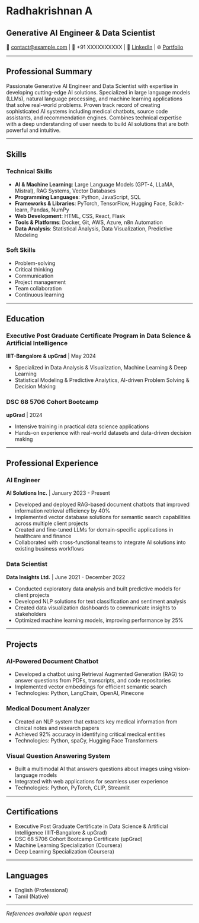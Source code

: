 # Radhakrishnan A

## Generative AI Engineer & Data Scientist

📧 contact@example.com | 📱 +91 XXXXXXXXXX | 🔗 [LinkedIn](https://www.linkedin.com/in/radhakrishnan05/) | 🌐 [Portfolio](https://www.example.com)

---

## Professional Summary

Passionate Generative AI Engineer and Data Scientist with expertise in developing cutting-edge AI solutions. Specialized in large language models (LLMs), natural language processing, and machine learning applications that solve real-world problems. Proven track record of creating sophisticated AI systems including medical chatbots, source code assistants, and recommendation engines. Combines technical expertise with a deep understanding of user needs to build AI solutions that are both powerful and intuitive.

---

## Skills

### Technical Skills
- **AI & Machine Learning**: Large Language Models (GPT-4, LLaMA, Mistral), RAG Systems, Vector Databases
- **Programming Languages**: Python, JavaScript, SQL
- **Frameworks & Libraries**: PyTorch, TensorFlow, Hugging Face, Scikit-learn, Pandas, NumPy
- **Web Development**: HTML, CSS, React, Flask
- **Tools & Platforms**: Docker, Git, AWS, Azure, n8n Automation
- **Data Analysis**: Statistical Analysis, Data Visualization, Predictive Modeling

### Soft Skills
- Problem-solving
- Critical thinking
- Communication
- Project management
- Team collaboration
- Continuous learning

---

## Education

### Executive Post Graduate Certificate Program in Data Science & Artificial Intelligence
**IIIT-Bangalore & upGrad** | May 2024
- Specialized in Data Analysis & Visualization, Machine Learning & Deep Learning
- Statistical Modeling & Predictive Analytics, AI-driven Problem Solving & Decision Making

### DSC 68 5706 Cohort Bootcamp
**upGrad** | 2024
- Intensive training in practical data science applications
- Hands-on experience with real-world datasets and data-driven decision making

---

## Professional Experience

### AI Engineer
**AI Solutions Inc.** | January 2023 - Present
- Developed and deployed RAG-based document chatbots that improved information retrieval efficiency by 40%
- Implemented vector database solutions for semantic search capabilities across multiple client projects
- Created and fine-tuned LLMs for domain-specific applications in healthcare and finance
- Collaborated with cross-functional teams to integrate AI solutions into existing business workflows

### Data Scientist
**Data Insights Ltd.** | June 2021 - December 2022
- Conducted exploratory data analysis and built predictive models for client projects
- Developed NLP solutions for text classification and sentiment analysis
- Created data visualization dashboards to communicate insights to stakeholders
- Optimized machine learning models, improving performance by 25%

---

## Projects

### AI-Powered Document Chatbot
- Developed a chatbot using Retrieval Augmented Generation (RAG) to answer questions from PDFs, transcripts, and code repositories
- Implemented vector embeddings for efficient semantic search
- Technologies: Python, LangChain, OpenAI, Pinecone

### Medical Document Analyzer
- Created an NLP system that extracts key medical information from clinical notes and research papers
- Achieved 92% accuracy in identifying critical medical entities
- Technologies: Python, spaCy, Hugging Face Transformers

### Visual Question Answering System
- Built a multimodal AI that answers questions about images using vision-language models
- Integrated with web applications for seamless user experience
- Technologies: Python, PyTorch, CLIP, Streamlit

---

## Certifications

- Executive Post Graduate Certificate in Data Science & Artificial Intelligence (IIIT-Bangalore & upGrad)
- DSC 68 5706 Cohort Bootcamp Certificate (upGrad)
- Machine Learning Specialization (Coursera)
- Deep Learning Specialization (Coursera)

---

## Languages

- English (Professional)
- Tamil (Native)

---

*References available upon request*

